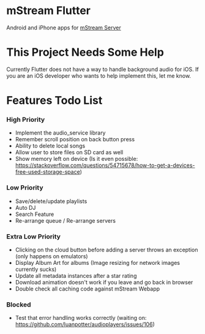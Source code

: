 # mStream Flutter

Android and iPhone apps for [mStream Server](https://github.com/IrosTheBeggar/mStream)

# This Project Needs Some Help

Currently Flutter does not have a way to handle background audio for iOS.  If you are an iOS developer who wants to help implement this, let me know.

# Features Todo List

### High Priority
* Implement the audio_service library
* Remember scroll position on back button press
* Ability to delete local songs
* Allow user to store files on SD card as well
* Show memory left on device (Is it even possible: https://stackoverflow.com/questions/54715678/how-to-get-a-devices-free-used-storage-space)

### Low Priority
* Save/delete/update playlists
* Auto DJ
* Search Feature
* Re-arrange queue / Re-arrange servers

### Extra Low Priority
* Clicking on the cloud button before adding a server throws an exception (only happens on emulators)
* Display Album Art for albums (Image resizing for network images currently sucks)
* Update all metadata instances after a star rating
* Download animation doesn't work if you leave and go back in browser
* Double check all caching code against mStream Webapp

### Blocked
* Test that error handling works correctly (waiting on: https://github.com/luanpotter/audioplayers/issues/106)
